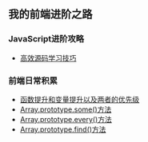 ## 我的前端进阶之路
### JavaScript进阶攻略
* [高效源码学习技巧](JavaScript进阶攻略/高效源码学习技巧.md)
### 前端日常积累
* [函数提升和变量提升以及两者的优先级](前端日常积累/函数提升和变量提升以及两者的优先级.md)
* [Array.prototype.some()方法](前端日常积累/Array.prototype.some()方法.md)
* [Array.prototype.every()方法](前端日常积累/Array.prototype.every()方法.md)
* [Array.prototype.find()方法](前端日常积累/Array.prototype.find()方法.md)